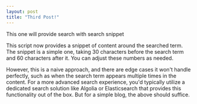 ```yaml
---
layout: post
title: "Third Post!"
---
```

This one will provide search with search snippet


This script now provides a snippet of content around the searched term. The snippet is a simple one, taking 30 characters before the search term and 60 characters after it. You can adjust these numbers as needed.

However, this is a naive approach, and there are edge cases it won't handle perfectly, such as when the search term appears multiple times in the content. For a more advanced search experience, you'd typically utilize a dedicated search solution like Algolia or Elasticsearch that provides this functionality out of the box. But for a simple blog, the above should suffice.
